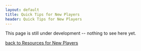 ```yaml
---
layout: default
title: Quick Tips for New Players
header: Quick Tips for New Players
---
```


This page is still under development -- nothing to see here yet.

[back to Resources for New Players](/help/)
